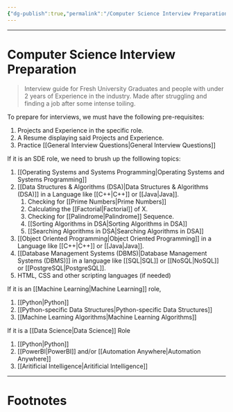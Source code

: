 ```yaml
---
{"dg-publish":true,"permalink":"/Computer Science Interview Preparation/","tags":["Academics","Finance","Productivity","coding"]}
---
```



---
# Computer Science Interview Preparation
> Interview guide for Fresh University Graduates and people with under 2 years of Experience in the industry. Made after struggling and finding a job after some intense toiling. 

To prepare for interviews, we must have the following pre-requisites:
1. Projects and Experience in the specific role.
2. A Resume displaying said Projects and Experience.
3. Practice [[General Interview Questions\|General Interview Questions]]

If it is an SDE role, we need to brush up the folllowing topics:
1. [[Operating Systems and Systems Programming\|Operating Systems and Systems Programming]]
2. [[Data Structures & Algorithms (DSA)\|Data Structures & Algorithms (DSA)]] in a Language like [[C++\|C++]] or [[Java\|Java]].
	1. Checking for [[Prime Numbers\|Prime Numbers]]
	2. Calculating the [[Factorial\|Factorial]] of X. 
	3. Checking for [[Palindrome\|Palindrome]] Sequence.
	4. [[Sorting Algorithms in DSA\|Sorting Algorithms in DSA]]
	5. [[Searching Algorithms in DSA\|Searching Algorithms in DSA]]
3. [[Object Oriented Programming\|Object Oriented Programming]] in a Language like [[C++\|C++]] or [[Java\|Java]].
4. [[Database Management Systems (DBMS)\|Database Management Systems (DBMS)]] in a language like [[SQL\|SQL]] or [[NoSQL\|NoSQL]] or [[PostgreSQL\|PostgreSQL]].
5. HTML, CSS and other scripting languages (if needed)

If it is an [[Machine Learning\|Machine Learning]] role,
1. [[Python\|Python]]
2. [[Python-specific Data Structures\|Python-specific Data Structures]]
3. [[Machine Learning Algorithms\|Machine Learning Algorithms]]

If it is a [[Data Science\|Data Science]] Role
1. [[Python\|Python]]
2. [[PowerBI\|PowerBI]] and/or [[Automation Anywhere\|Automation Anywhere]]
3. [[Aritificial Intelligence\|Aritificial Intelligence]]


---
# Footnotes